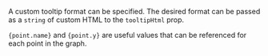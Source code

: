 A custom tooltip format can be specified. The desired format can be passed as a `string` of custom HTML to the `tooltipHtml` prop.

`{point.name}` and `{point.y}` are useful values that can be referenced for each point in the graph.